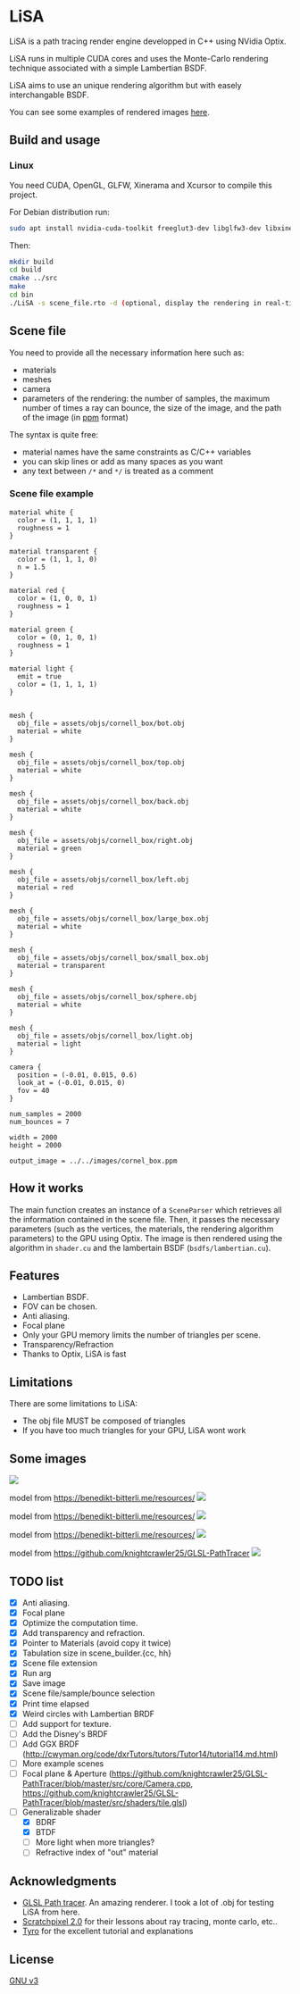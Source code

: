 # LiSA

LiSA is a path tracing render engine developped in C++ using NVidia Optix.

LiSA runs in multiple CUDA cores and uses the Monte-Carlo rendering technique associated with a simple Lambertian BSDF.

LiSA aims to use an unique rendering algorithm but with easely interchangable BSDF.

You can see some examples of rendered images [here](#Some-images).

## Build and usage

### Linux
You need CUDA, OpenGL, GLFW, Xinerama and Xcursor to compile this project.

For Debian distribution run: 
```bash
sudo apt install nvidia-cuda-toolkit freeglut3-dev libglfw3-dev libxinerama-dev libxcursor-dev
```

Then:
```bash
mkdir build
cd build
cmake ../src
make
cd bin
./LiSA -s scene_file.rto -d (optional, display the rendering in real-time)
```

## Scene file
You need to provide all the necessary information here such as:
- materials
- meshes
- camera
- parameters of the rendering: the number of samples,
  the maximum number of times a ray can bounce, the size of the image,
  and the path of the image (in [ppm](https://fr.wikipedia.org/wiki/Portable_pixmap) format)

The syntax is quite free: 
- material names have the same constraints as C/C++ variables
- you can skip lines or add as many spaces as you want
- any text between ```/*``` and ```*/``` is treated as a comment

### Scene file example
```
material white {
  color = (1, 1, 1, 1)
  roughness = 1
}

material transparent {
  color = (1, 1, 1, 0)
  n = 1.5
}

material red {
  color = (1, 0, 0, 1)
  roughness = 1
}

material green {
  color = (0, 1, 0, 1)
  roughness = 1
}

material light {
  emit = true
  color = (1, 1, 1, 1)
}


mesh {
  obj_file = assets/objs/cornell_box/bot.obj
  material = white
}

mesh {
  obj_file = assets/objs/cornell_box/top.obj
  material = white
}

mesh {
  obj_file = assets/objs/cornell_box/back.obj
  material = white
}

mesh {
  obj_file = assets/objs/cornell_box/right.obj
  material = green
}

mesh {
  obj_file = assets/objs/cornell_box/left.obj
  material = red
}

mesh {
  obj_file = assets/objs/cornell_box/large_box.obj
  material = white
}

mesh {
  obj_file = assets/objs/cornell_box/small_box.obj
  material = transparent
}

mesh {
  obj_file = assets/objs/cornell_box/sphere.obj
  material = white
}

mesh {
  obj_file = assets/objs/cornell_box/light.obj
  material = light
}

camera {
  position = (-0.01, 0.015, 0.6)
  look_at = (-0.01, 0.015, 0)
  fov = 40
}

num_samples = 2000
num_bounces = 7

width = 2000
height = 2000

output_image = ../../images/cornel_box.ppm
```

## How it works
The main function creates an instance of a `SceneParser` which retrieves
all the information contained in the scene file. Then, it passes
the necessary parameters (such as the vertices, the materials, the rendering algorithm parameters)
to the GPU using Optix. The image is then rendered using the algorithm in `shader.cu` and the
lambertain BSDF (`bsdfs/lambertian.cu`).

## Features
- Lambertian BSDF.
- FOV can be chosen.
- Anti aliasing.
- Focal plane
- Only your GPU memory limits the number of triangles per scene.
- Transparency/Refraction
- Thanks to Optix, LiSA is fast

## Limitations
There are some limitations to LiSA:
- The obj file MUST be composed of triangles
- If you have too much triangles for your GPU, LiSA wont work

## Some images
![](img/cornel_box.png)

model from https://benedikt-bitterli.me/resources/
![](img/dragon_glass.png)

model from https://benedikt-bitterli.me/resources/
![](img/dragon_glass_yellow.png)

model from https://benedikt-bitterli.me/resources/
![](img/spaceship.png)

model from https://github.com/knightcrawler25/GLSL-PathTracer
![](img/tropical_island.png)

## TODO list
- [x] Anti aliasing.
- [x] Focal plane
- [x] Optimize the computation time.
- [x] Add transparency and refraction.
- [x] Pointer to Materials (avoid copy it twice)
- [x] Tabulation size in scene_builder.{cc, hh}
- [x] Scene file extension
- [x] Run arg
- [x] Save image
- [x] Scene file/sample/bounce selection
- [x] Print time elapsed
- [x] Weird circles with Lambertian BRDF
- [ ] Add support for texture.
- [ ] Add the Disney's BRDF
- [ ] Add GGX BRDF (http://cwyman.org/code/dxrTutors/tutors/Tutor14/tutorial14.md.html)
- [ ] More example scenes
- [ ] Focal plane & Aperture (https://github.com/knightcrawler25/GLSL-PathTracer/blob/master/src/core/Camera.cpp, https://github.com/knightcrawler25/GLSL-PathTracer/blob/master/src/shaders/tile.glsl)
- [ ] Generalizable shader
  - [x] BDRF
  - [x] BTDF
  - [ ] More light when more triangles?
  - [ ] Refractive index of "out" material

## Acknowledgments
- [GLSL Path tracer](https://github.com/knightcrawler25/GLSL-PathTracer). An amazing renderer. I took a lot of .obj for testing LiSA from here. 
- [Scratchpixel 2.0](https://www.scratchapixel.com/) for their lessons about ray tracing, monte carlo, etc..
- [Tyro](https://wwwtyro.net/2018/02/25/caffeine.html) for the excellent tutorial and explanations
## License
[GNU v3](https://choosealicense.com/licenses/gpl-3.0/)
